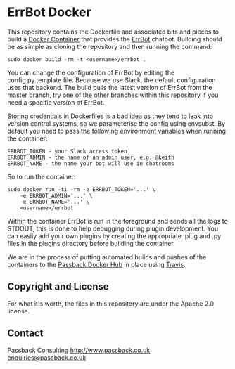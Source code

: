 # ErrBot Docker
This repository contains the Dockerfile and associated bits and pieces to build
a [Docker Container](http://www.docker.com) that provides the
[ErrBot](http://errbot.io) chatbot.  Building should be as simple
as cloning the repository and then running the command:

	sudo docker build -rm -t <username>/errbot .

You can change the configuration of ErrBot by editing the config.py.template
file.  Because we use Slack, the default configuration uses that backend.  The
build pulls the latest version of ErrBot from the master branch, try one of the
other branches within this repository if you need a specific version of ErrBot.

Storing credentials in Dockerfiles is a bad idea as they tend to leak into
version control systems, so we parameterise the config using envsubst.  By default
you need to pass the following environment variables when running the container:

	ERRBOT_TOKEN - your Slack access token
	ERRBOT_ADMIN - the name of an admin user, e.g. @keith
	ERRBOT_NAME - the name your bot will use in chatrooms

So to run the container:

	sudo docker run -ti -rm -e ERRBOT_TOKEN='...' \
		-e ERRBOT_ADMIN='...' \
		-e ERRBOT_NAME='...' \
		<username>/errbot

Within the container ErrBot is run in the foreground and sends all the logs to
STDOUT, this is done to help debugging during  plugin development.  You can 
easily add your own plugins by creating the appropriate .plug and .py files in 
the plugins directory before building the container.

We are in the process of putting automated builds and pushes of the containers
to the [Passback Docker Hub](https://hub.docker.com/u/passback/) in place using 
[Travis](https://travis-ci.org).

## Copyright and License
For what it's worth, the files in this repository are under the Apache 2.0 license.

## Contact
Passback Consulting http://www.passback.co.uk [<enquiries@passback.co.uk>](mailto:enquiries@passback.co.uk)
